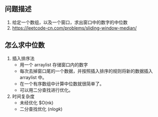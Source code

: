 
## 问题描述
1. 给定一个数组，以及一个窗口，求出窗口中的数字的中位数
2. https://leetcode-cn.com/problems/sliding-window-median/
## 怎么求中位数
1. 插入排序法
	- 用一个 arraylist 存储窗口内的数字
	- 每次去掉窗口尾的一个数据，并按照插入排序的规则将新的数据插入 arraylist 中。
	- 在一个有序数组中计算中位数就很简单了。
	- 可以用二分查找进行优化。
2. 时间复杂度
	- 未经优化 $O(nk)
	- 二分查找优化 $(nlogk)$